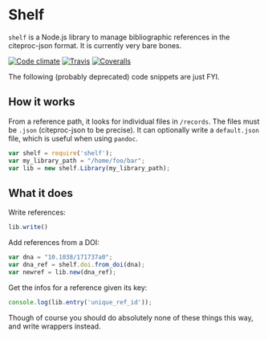 # Shelf

`shelf` is a Node.js library to manage bibliographic references in the
citeproc-json format. It is currently very bare bones.

[![Code climate](https://img.shields.io/codeclimate/github/kabisaict/flow.svg)](https://codeclimate.com/github/tpoisot/shelf)
[![Travis](https://img.shields.io/travis/tpoisot/shelf.svg)](https://travis-ci.org/tpoisot/shelf)
[![Coveralls](https://img.shields.io/coveralls/tpoisot/shelf.svg)](https://coveralls.io/github/tpoisot/shelf)

The following (probably deprecated) code snippets are just FYI.

## How it works

From a reference path, it looks for individual files in `/records`. The files
must be `.json` (citeproc-json to be precise). It can optionally write a
`default.json` file, which is useful when using `pandoc`.

~~~ javascript
var shelf = require('shelf');
var my_library_path = "/home/foo/bar";
var lib = new shelf.Library(my_library_path);
~~~

## What it does

Write references:

~~~ javascript
lib.write()
~~~

Add references from a DOI:

~~~ javascript
var dna = "10.1038/171737a0";
var dna_ref = shelf.doi.from_doi(dna);
var newref = lib.new(dna_ref);
~~~

Get the infos for a reference given its key:

~~~ javascript
console.log(lib.entry('unique_ref_id'));
~~~

Though of course you should do absolutely none of these things this way, and
write wrappers instead.
